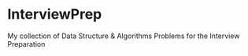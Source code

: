 # InterviewPrep
My collection of Data Structure &amp; Algorithms Problems for the Interview Preparation
